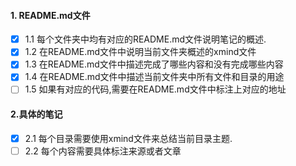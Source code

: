 #### 1. README.md文件
- [x] 1.1 每个文件夹中均有对应的README.md文件说明笔记的概述.
- [x] 1.2 在README.md文件中说明当前文件夹概述的xmind文件
- [x] 1.3 在README.md文件中描述完成了哪些内容和没有完成哪些内容
- [x] 1.4 在README.md文件中描述当前文件夹中所有文件和目录的用途
- [ ] 1.5 如果有对应的代码,需要在README.md文件中标注上对应的地址

#### 2.具体的笔记
- [x] 2.1 每个目录需要使用xmind文件来总结当前目录主题.
- [ ] 2.2 每个内容需要具体标注来源或者文章
